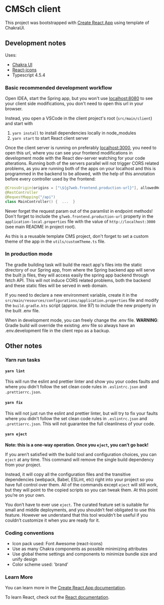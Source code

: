 # CMSch client

This project was bootstrapped with
[Create React App](https://github.com/facebook/create-react-app) using template of ChakraUI.

## Development notes

Uses:

- [Chakra UI](https://chakra-ui.com)
- [React-icons](https://react-icons.github.io/react-icons/)
- Typescript 4.5.4

### Basic recommended development workflow

Open IDEA, start the Spring app, but you won't use [localhost:8080](http://localhost:8080) to see your client side
modifications, you don't need to open this url in your browser.

Instead, you open a VSCode in the client project's root (`src/main/client`) and start with

1. `yarn install` to install dependencies locally in node_modules
2. `yarn start` to start React client server

Once the client server is running on preferably [localhost:3000](http://localhost:3000), you need to open this url, where
you can see your frontend modifications in development mode with the React dev-server watching for your code alterations.
Running both of the servers parallel will not trigger CORS related problems, as you are running both of the apps on
your localhost and this is programmed in the backend to be allowed, with the help of this annotation before every controller
used by the frontend:

```kotlin
@CrossOrigin(origins = ["\${g7web.frontend.production-url}"], allowedHeaders = ["*"])
@RestController
@RequestMapping("/api")
class MainController() {  ...  }
```

Never forget the request param out of the paramlist in endpoint methods! Don't forget to include the `g7web.frontend.production-url`
property in the `application-local.properties` file with the value of `http://localhost:3000` (see main README in project root).

As this is a reusable template CMS project, don't forget to set a custom theme of the app in the `utils/customTheme.ts`
file.

### In production mode

The gradle building task will build the react app's files into the static directory of our Spring app, from where the
Spring backend app will serve the built js files, they will access easily the spring app backend through fetch API. This
will not induce CORS related problems, both the backend and these static files will be served in web domain.

If you need to declare a new environment variable, create it in the `src/main/resources/configurations/application.properties`
file and modify the `build.gradle.kts` script (approx. line 97) to include the new property in the built .env file.

When in development mode, you can freely change the .env file. **WARNING**: Gradle build will override the existing .env
file so always have an .env.development file in the client repo as a backup.

## Other notes

### Yarn run tasks

#### `yarn lint`

This will run the eslint and prettier linter and show you your codes faults and where you didn't follow the set clean
code rules in `.eslintrc.json` and `.prettierrc.json`.

#### `yarn fix`

This will not just run the eslint and prettier linter, but will try to fix your faults where you didn't follow the set
clean code rules in `.eslintrc.json` and `.prettierrc.json`. This will not guarantee the full cleanliness of your code.

#### `yarn eject`

**Note: this is a one-way operation. Once you `eject`, you can’t go back!**

If you aren’t satisfied with the build tool and configuration choices, you can
`eject` at any time. This command will remove the single build dependency from
your project.

Instead, it will copy all the configuration files and the transitive
dependencies (webpack, Babel, ESLint, etc) right into your project so you have
full control over them. All of the commands except `eject` will still work, but
they will point to the copied scripts so you can tweak them. At this point
you’re on your own.

You don’t have to ever use `eject`. The curated feature set is suitable for
small and middle deployments, and you shouldn’t feel obligated to use this
feature. However we understand that this tool wouldn’t be useful if you couldn’t
customize it when you are ready for it.

### Coding conventions

- Icon pack used: Font Awesome (react-icons)
- Use as many Chakra components as possible minimizing attributes
- Use global theme settings and components to minimize bundle size and unify design
- Color scheme used: 'brand'

### Learn More

You can learn more in the
[Create React App documentation](https://facebook.github.io/create-react-app/docs/getting-started).

To learn React, check out the [React documentation](https://reactjs.org/).
